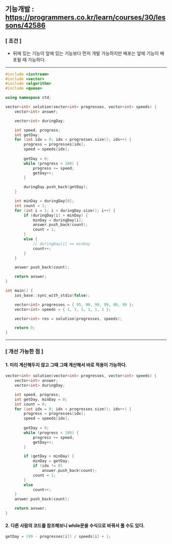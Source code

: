 
## 기능개발 : https://programmers.co.kr/learn/courses/30/lessons/42586

### [ 조건 ]
* 뒤에 있는 기능이 앞에 있는 기능보다 먼저 개발 가능하지만 배포는 앞에 기능이 배포될 때 가능하다.
--------------------

```c++
#include <iostream>
#include <vector>
#include <algorithm>
#include <queue>

using namespace std;

vector<int> solution(vector<int> progresses, vector<int> speeds) {
	vector<int> answer;

	vector<int> duringDay;

	int speed, progress;
	int getDay;
	for (int idx = 0; idx < progresses.size(); idx++) {
		progress = progresses[idx];
		speed = speeds[idx];
		
		getDay = 0;
		while (progress < 100) {
			progress += speed;
			getDay++;
		}

		duringDay.push_back(getDay);
	}

	int minDay = duringDay[0];
	int count = 1;
	for (int i = 1; i < duringDay.size(); i++) {
		if (duringDay[i] > minDay) {
			minDay = duringDay[i];
			answer.push_back(count);
			count = 1;
		}
		else {
			// duringDay[i] <= minDay
			count++;
		}
	}

	answer.push_back(count);

	return answer;
}

int main() {
	ios_base::sync_with_stdio(false);

	vector<int> progresses = { 95, 90, 99, 99, 80, 99 };
	vector<int> speeds = { 1, 1, 1, 1, 1, 1 };

	vector<int> res = solution(progresses, speeds);

	return 0;
}
```
----------------

### [ 개선 가능한 점 ]
#### 1. 미리 계산해두지 않고 그때 그때 계산해서 바로 적용이 가능하다.

```c++
vector<int> solution(vector<int> progresses, vector<int> speeds) {
	vector<int> answer;
	vector<int> duringDay;

	int speed, progress;
	int getDay, minDay = 0;
	int count = 0;
	for (int idx = 0; idx < progresses.size(); idx++) {
		progress = progresses[idx];
		speed = speeds[idx];
		
		getDay = 0;
		while (progress < 100) {
			progress += speed;
			getDay++;
		}

		if (getDay > minDay) {
			minDay = getDay;
			if (idx != 0) 
				answer.push_back(count);
			count = 1;
		}
		else
			count++;
	}
	answer.push_back(count);

	return answer;
}
```

#### 2. 다른 사람의 코드를 참조해보니 while문을 수식으로 바꿔서 풀 수도 있다.
```c++
getDay = (99 - progresses[i]) / speeds[i] + 1;
```
